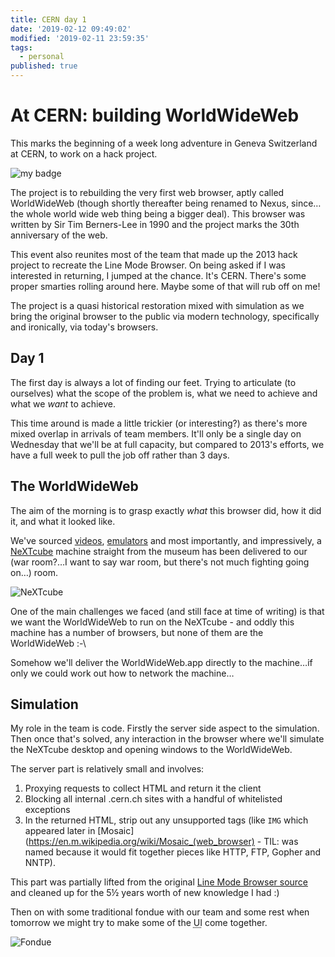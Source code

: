```yaml
---
title: CERN day 1
date: '2019-02-12 09:49:02'
modified: '2019-02-11 23:59:35'
tags:
  - personal
published: true
---
```

# At CERN: building WorldWideWeb

This marks the beginning of a week long adventure in Geneva Switzerland at CERN, to work on a hack project.

<!--more-->

![my badge](/images/cern-2019/badge.jpg)

The project is to rebuilding the very first web browser, aptly called WorldWideWeb (though shortly thereafter being renamed to Nexus, since…the whole world wide web thing being a bigger deal). This browser was written by Sir Tim Berners-Lee in 1990 and the project marks the 30th anniversary of the web.

This event also reunites most of the team that made up the 2013 hack project to recreate the Line Mode Browser. On being asked if I was interested in returning, I jumped at the chance. It's CERN. There's some proper smarties rolling around here. Maybe some of that will rub off on me!

The project is a quasi historical restoration mixed with simulation as we bring the original browser to the public via modern technology, specifically and ironically, via today's browsers.

## Day 1

The first day is always a lot of finding our feet. Trying to articulate (to ourselves) what the scope of the problem is, what we need to achieve and what we _want_ to achieve.

This time around is made a little trickier (or interesting?) as there's more mixed overlap in arrivals of team members. It'll only be a single day on Wednesday that we'll be at full capacity, but compared to 2013's efforts, we have a full week to pull the job off rather than 3 days.

## The WorldWideWeb

The aim of the morning is to grasp exactly _what_ this browser did, how it did it, and what it looked like.

We've sourced [videos](https://www.youtube.com/watch?v=3c3Rt6QbHDw), [emulators](https://www.youtube.com/watch?v=XAF0xdIiI20&feature=youtu.be) and most importantly, and impressively, a [NeXTcube](https://en.m.wikipedia.org/wiki/NeXTcube) machine straight from the museum has been delivered to our (war room?…I want to say war room, but there's not much fighting going on…) room.

![NeXTcube](/images/cern-2019/nextcube.jpg)

One of the main challenges we faced (and still face at time of writing) is that we want the WorldWideWeb to run on the NeXTcube - and oddly this machine has a number of browsers, but none of them are the WorldWideWeb :-\

Somehow we'll deliver the WorldWideWeb.app directly to the machine…if only we could work out how to network the machine…

## Simulation

My role in the team is code. Firstly the server side aspect to the simulation. Then once that's solved, any interaction in the browser where we'll simulate the NeXTcube desktop and opening windows to the WorldWideWeb.

The server part is relatively small and involves:

1. Proxying requests to collect HTML and return it the client
2. Blocking all internal .cern.ch sites with a handful of whitelisted exceptions
3. In the returned HTML, strip out any unsupported tags (like `IMG` which appeared later in [Mosaic](https://en.m.wikipedia.org/wiki/Mosaic_(web_browser) - TIL: was named because it would fit together pieces like HTTP, FTP, Gopher and NNTP).

This part was partially lifted from the original [Line Mode Browser source](https://github.com/cern-hackdays/lmb) and cleaned up for the 5½ years worth of new knowledge I had :)

Then on with some traditional fondue with our team and some rest when tomorrow we might try to make some of the <abbr title="user interface">UI</abbr> come together.

![Fondue](/images/cern-2019/fondue.jpg)
